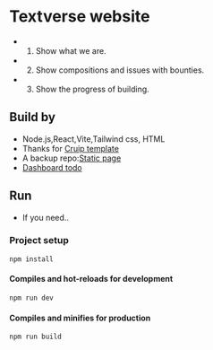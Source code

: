 # Textverse website
+ 1. Show what we are.
+ 2. Show compositions and issues with bounties.
+ 3. Show the progress of building.


## Build by
+ Node.js,React,Vite,Tailwind css, HTML
+ Thanks for [Cruip template](https://github.com/cruip/tailwind-landing-page-template)
+ A backup repo:[Static page](https://github.com/tailwindtoolbox/Landing-Page/blob/master/index.html)
+ [Dashboard todo](https://github.com/cruip/tailwind-dashboard-template)

## Run
+ If you need..
### Project setup
```
npm install
```

#### Compiles and hot-reloads for development
```
npm run dev
```

#### Compiles and minifies for production
```
npm run build
```